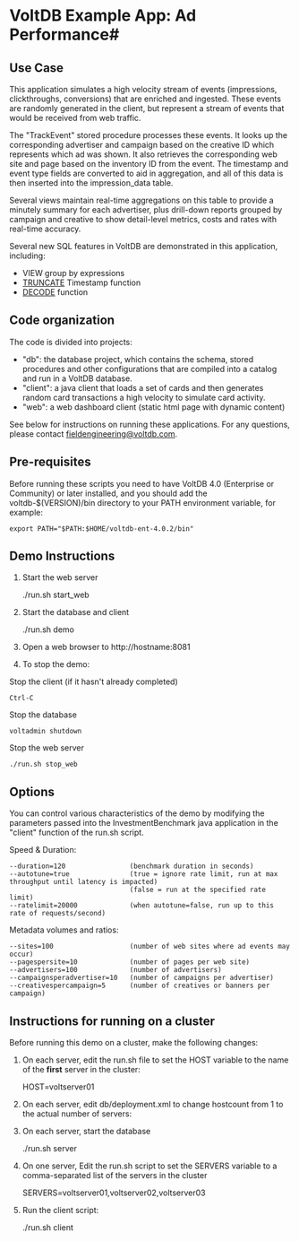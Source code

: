# VoltDB Example App: Ad Performance#

Use Case
--------
This application simulates a high velocity stream of events (impressions, clickthroughs, conversions) that are enriched and ingested.  These events are randomly generated in the client, but represent a stream of events that would be received from web traffic.

The "TrackEvent" stored procedure processes these events.  It looks up the corresponding advertiser and campaign based on the creative ID which represents which ad was shown.  It also retrieves the corresponding web site and page based on the inventory ID from the event.  The timestamp and event type fields are converted to aid in aggregation, and all of this data is then inserted into the impression_data table.

Several views maintain real-time aggregations on this table to provide a minutely summary for each advertiser, plus drill-down reports grouped by campaign and creative to show detail-level metrics, costs and rates with real-time accuracy.

Several new SQL features in VoltDB are demonstrated in this application, including:
  - VIEW group by expressions
  - [TRUNCATE](http://voltdb.com/docs/UsingVoltDB/sqlfunctruncate.php) Timestamp function
  - [DECODE](http://voltdb.com/docs/UsingVoltDB/sqlfuncdecode.php) function

Code organization
-----------------
The code is divided into projects:

- "db": the database project, which contains the schema, stored procedures and other configurations that are compiled into a catalog and run in a VoltDB database.  
- "client": a java client that loads a set of cards and then generates random card transactions a high velocity to simulate card activity.
- "web": a web dashboard client (static html page with dynamic content)

See below for instructions on running these applications.  For any questions, 
please contact fieldengineering@voltdb.com.

Pre-requisites
--------------
Before running these scripts you need to have VoltDB 4.0 (Enterprise or Community) or later installed, and you should add the voltdb-$(VERSION)/bin directory to your PATH environment variable, for example:

    export PATH="$PATH:$HOME/voltdb-ent-4.0.2/bin"


Demo Instructions
-----------------

1. Start the web server

    ./run.sh start_web
   
2. Start the database and client 

    ./run.sh demo

3. Open a web browser to http://hostname:8081

4. To stop the demo:

Stop the client (if it hasn't already completed)

    Ctrl-C
    
Stop the database

    voltadmin shutdown
   
Stop the web server

    ./run.sh stop_web

Options
-------
You can control various characteristics of the demo by modifying the parameters passed into the InvestmentBenchmark java application in the "client" function of the run.sh script.

Speed & Duration:

    --duration=120                (benchmark duration in seconds)
    --autotune=true               (true = ignore rate limit, run at max throughput until latency is impacted)
                                  (false = run at the specified rate limit)
    --ratelimit=20000             (when autotune=false, run up to this rate of requests/second)

Metadata volumes and ratios:

    --sites=100                   (number of web sites where ad events may occur)
    --pagespersite=10             (number of pages per web site)
    --advertisers=100             (number of advertisers)
    --campaignsperadvertiser=10   (number of campaigns per advertiser)
    --creativespercampaign=5      (number of creatives or banners per campaign)


Instructions for running on a cluster
-------------------------------------

Before running this demo on a cluster, make the following changes:

1. On each server, edit the run.sh file to set the HOST variable to the name of the **first** server in the cluster:
    
    HOST=voltserver01
    
2. On each server, edit db/deployment.xml to change hostcount from 1 to the actual number of servers:

    <cluster hostcount="1" sitesperhost="3" kfactor="0" />

4. On each server, start the database

	./run.sh server
    
5. On one server, Edit the run.sh script to set the SERVERS variable to a comma-separated list of the servers in the cluster

    SERVERS=voltserver01,voltserver02,voltserver03
    
6. Run the client script:

	./run.sh client
